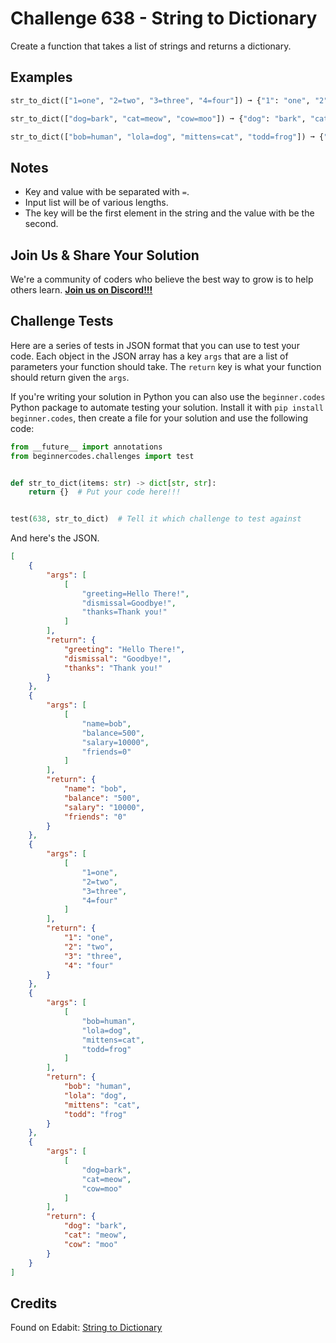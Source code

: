 # Challenge 638 - String to Dictionary

Create a function that takes a list of strings and returns a dictionary.

## Examples
```python
str_to_dict(["1=one", "2=two", "3=three", "4=four"]) ➞ {"1": "one", "2": "two", "3": "three", "4": "four"}

str_to_dict(["dog=bark", "cat=meow", "cow=moo"]) ➞ {"dog": "bark", "cat": "meow", "cow": "moo"}

str_to_dict(["bob=human", "lola=dog", "mittens=cat", "todd=frog"]) ➞ {"bob": "human", "lola": "dog", "mittens": "cat", "todd": "frog"}
```
## Notes

- Key and value with be separated with `=`.
- Input list will be of various lengths.
- The key will be the first element in the string and the value with be the second.

## Join Us & Share Your Solution

We're a community of coders who believe the best way to grow is to help others learn. **[Join us on Discord!!!](https://discord.gg/sfHykntuGy)**

## Challenge Tests

Here are a series of tests in JSON format that you can use to test your code. Each object in the JSON array has a key `args` that are a list of parameters your function should take. The `return` key is what your function should return given the `args`. 

If you're writing your solution in Python you can also use the `beginner.codes` Python package to automate testing your solution. Install it with `pip install beginner.codes`, then create a file for your solution and use the following code:
```python
from __future__ import annotations
from beginnercodes.challenges import test


def str_to_dict(items: str) -> dict[str, str]:
    return {}  # Put your code here!!!


test(638, str_to_dict)  # Tell it which challenge to test against
```
And here's the JSON.
```json
[
    {
        "args": [
            [
                "greeting=Hello There!",
                "dismissal=Goodbye!",
                "thanks=Thank you!"
            ]
        ],
        "return": {
            "greeting": "Hello There!",
            "dismissal": "Goodbye!",
            "thanks": "Thank you!"
        }
    },
    {
        "args": [
            [
                "name=bob",
                "balance=500",
                "salary=10000",
                "friends=0"
            ]
        ],
        "return": {
            "name": "bob",
            "balance": "500",
            "salary": "10000",
            "friends": "0"
        }
    },
    {
        "args": [
            [
                "1=one",
                "2=two",
                "3=three",
                "4=four"
            ]
        ],
        "return": {
            "1": "one",
            "2": "two",
            "3": "three",
            "4": "four"
        }
    },
    {
        "args": [
            [
                "bob=human",
                "lola=dog",
                "mittens=cat",
                "todd=frog"
            ]
        ],
        "return": {
            "bob": "human",
            "lola": "dog",
            "mittens": "cat",
            "todd": "frog"
        }
    },
    {
        "args": [
            [
                "dog=bark",
                "cat=meow",
                "cow=moo"
            ]
        ],
        "return": {
            "dog": "bark",
            "cat": "meow",
            "cow": "moo"
        }
    }
]
```
## Credits

Found on Edabit: [String to Dictionary](https://edabit.com/challenge/iG5vcwd282T4t7h6r)

